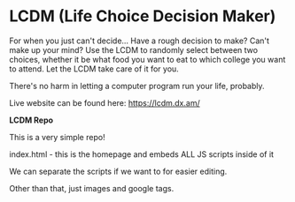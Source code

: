 # LCDM (Life Choice Decision Maker)

</hr>

For when you just can't decide...
Have a rough decision to make? Can't make up your mind? Use the LCDM to randomly select between two choices, whether it be what food you want to eat to which college you want to attend. Let the LCDM take care of it for you.

There's no harm in letting a computer program run your life, probably.

Live website can be found here: https://lcdm.dx.am/

**LCDM Repo**

This is a very simple repo!

index.html - this is the homepage and embeds ALL JS scripts inside of it

We can separate the scripts if we want to for easier editing.

Other than that, just images and google tags.

